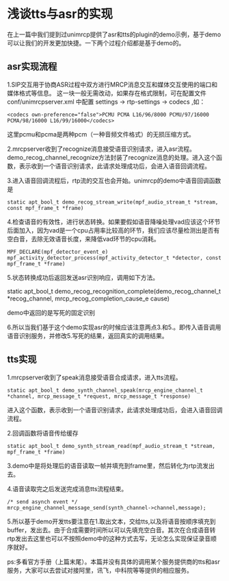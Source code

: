 # 浅谈tts与asr的实现

在上一篇中我们提到过unimrcp提供了asr和tts的plugin的demo示例，基于demo可以让我们的开发更加快捷。一下两个过程介绍都是基于demo的。

## asr实现流程

1.SIP交互用于协商ASR过程中双方进行MRCP消息交互和媒体交互使用的端口和媒体格式等信息。  这一块一般无需改动，如果存在格式限制，可在配置文件 conf/unimrcpserver.xml 中配置 settings -> rtp-settings -> codecs ,如：
```
<codecs own-preference="false">PCMU PCMA L16/96/8000 PCMU/97/16000 PCMA/98/16000 L16/99/16000</codecs>
```
这里pcmu和pcma是两种pcm（一种音频文件格式）的无损压缩方式。

2.mrcpserver收到了recognize消息接受语音识别请求，进入asr流程。demo_recog_channel_recognize方法封装了recognize消息的处理。进入这个函数，表示收到一个语音识别请求，此请求处理成功后，会进入语音回调流程。

3.进入语音回调流程后，rtp流的交互也会开始。unimrcp的demo中语音回调函数是
```
static apt_bool_t demo_recog_stream_write(mpf_audio_stream_t *stream, const mpf_frame_t *frame)
```
4.检查语音的有效性，进行状态转换。如果要假如语音降噪处理vad应该这个环节后面加入，因为vad是一个cpu占用率比较高的环节，我们应该尽量检测出是否有空白音，去除无效语音长度，来降低vad环节的cpu消耗。
```
MPF_DECLARE(mpf_detector_event_e) mpf_activity_detector_process(mpf_activity_detector_t *detector, const mpf_frame_t *frame)
```
5.状态转换成功后返回发送asr识别响应，调用如下方法。

static apt_bool_t demo_recog_recognition_complete(demo_recog_channel_t *recog_channel, mrcp_recog_completion_cause_e cause)

demo中返回的是写死的固定识别

6.所以当我们基于这个demo实现asr的时候应该注意两点3.和5.。即传入语音调用语音识别服务，并修改5.写死的结果，返回真实的调用结果。

## tts实现

1.mrcpserver收到了speak消息接受语音合成请求，进入tts流程。
```
static apt_bool_t demo_synth_channel_speak(mrcp_engine_channel_t *channel, mrcp_message_t *request, mrcp_message_t *response)
```
进入这个函数，表示收到一个语音识别请求，此请求处理成功后，会进入语音回调流程。 

2.回调函数将语音传给缓存
```
static apt_bool_t demo_synth_stream_read(mpf_audio_stream_t *stream, mpf_frame_t *frame)
```
3.demo中是将处理后的语音读取一帧并填充到frame里，然后转化为rtp流发出去。

4.语音读取完之后发送完成消息tts流程结束。
```
/* send asynch event */
mrcp_engine_channel_message_send(synth_channel->channel,message);
```
5.所以基于demo开发tts要注意在1.取出文本，交给tts,以及将语音按顺序填充到buffer，发出去。由于合成需要时间所以可以先填充空白音。其次在合成语音转rtp发出去这里也可以不按照demo中的这种方式去写，无论怎么实现保证录音顺序就好。

ps:多看官方手册（上篇末尾）。本篇并没有具体的调用某个服务提供商的tts和asr服务，大家可以去尝试对接阿里，讯飞，中科院等等提供的相应服务。



